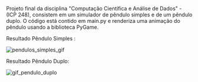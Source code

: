 Projeto final da disciplina "Computação Científica e Análise de Dados" - (ICP 248), consistem em um simulador de pêndulo simples e de um pêndulo duplo. O código está contido em main.py e renderiza uma animação do pêndulo usando a biblioteca PyGame. 

Resultado Pêndulo Simples : 


![pendulos_simples_gif](https://github.com/be-rush1/P-ndulo-Duplo-CoCada-/assets/54000972/970edd3f-3ba7-4f73-a274-2ab975bca093)


Resultado Pêndulo Duplo:

![gif_pendulo_duplo](https://github.com/be-rush1/P-ndulo-Duplo-CoCada-/assets/54000972/12247b8e-bc2d-458f-ba18-7c366d9f501e)
